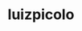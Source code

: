 ---
title: luizpicolo
github: https://github.com/luizpicolo
mode: dark
transition: 1s
score: 63.7
archetype:
- Game
---